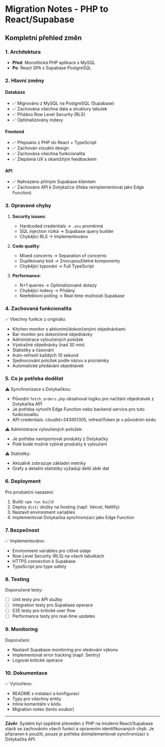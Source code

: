 # Migration Notes - PHP to React/Supabase

## Kompletní přehled změn

### 1. Architektura
- **Před**: Monolitická PHP aplikace s MySQL
- **Po**: React SPA s Supabase PostgreSQL

### 2. Hlavní změny

#### Databáze
- ✅ Migrováno z MySQL na PostgreSQL (Supabase)
- ✅ Zachována všechna data a struktury tabulek
- ✅ Přidáno Row Level Security (RLS)
- ✅ Optimalizovány indexy

#### Frontend
- ✅ Přepsáno z PHP do React + TypeScript
- ✅ Zachován vizuální design
- ✅ Zachována všechna funkcionalita
- ✅ Zlepšená UX s okamžitým feedbackem

#### API
- ✅ Nahrazeno přímým Supabase klientem
- ✅ Zachováno API k Dotykačce (třeba reimplementovat jako Edge Function)

### 3. Opravené chyby

1. **Security issues**:
   - Hardcoded credentials → `.env` proměnné
   - SQL injection riziká → Supabase query builder
   - Chybějící RLS → Implementováno

2. **Code quality**:
   - Mixed concerns → Separation of concerns
   - Duplikovaný kód → Znovupoužitelné komponenty
   - Chybějící typování → Full TypeScript

3. **Performance**:
   - N+1 queries → Optimalizované dotazy
   - Chybějící indexy → Přidány
   - Neefektivní polling → Real-time možnosti Supabase

### 4. Zachovaná funkcionalita

✅ Všechny funkce z originálu:
- Kitchen monitor s aktivními/dokončenými objednávkami
- Bar monitor pro dokončené objednávky
- Administrace vyloučených položek
- Výstražné objednávky (nad 30 min)
- Statistiky a časování
- Auto-refresh každých 10 sekund
- Sjednocování položek podle názvu a poznámky
- Automatické předávání objednávek

### 5. Co je potřeba dodělat

⚠️ Synchronizace s Dotykačkou:
- Původní `fetch_orders.php` obsahoval logiku pro načítání objednávek z Dotykačka API
- Je potřeba vytvořit Edge Function nebo backend service pro tuto funkcionalitu
- API credentials: cloudId=343951305, refreshToken je v původním kódu

⚠️ Administrace vyloučených položek:
- Je potřeba naimportovat produkty z Dotykačky
- Poté bude možné vybírat produkty k vyloučení

⚠️ Statistiky:
- Aktuálně zobrazuje základní metriky
- Grafy a detailní statistiky vyžadují delší sběr dat

### 6. Deployment

Pro produkční nasazení:
1. Build: `npm run build`
2. Deploy `dist/` složky na hosting (např. Vercel, Netlify)
3. Nastavit environment variables
4. Implementovat Dotykačka synchronizaci jako Edge Function

### 7. Bezpečnost

✅ Implementováno:
- Environment variables pro citlivé údaje
- Row Level Security (RLS) na všech tabulkách
- HTTPS connection k Supabase
- TypeScript pro type safety

### 8. Testing

Doporučené testy:
- [ ] Unit testy pro API služby
- [ ] Integration testy pro Supabase operace
- [ ] E2E testy pro kritické user flow
- [ ] Performance testy pro real-time updates

### 9. Monitoring

Doporučení:
- Nastavit Supabase monitoring pro sledování výkonu
- Implementovat error tracking (např. Sentry)
- Logovat kritické operace

### 10. Dokumentace

✅ Vytvořeno:
- README s instalací a konfigurací
- Typy pro všechny entity
- Inline komentáře v kódu
- Migration notes (tento soubor)

---

**Závěr**: Systém byl úspěšně převeden z PHP na moderní React/Supabase stack se zachováním všech funkcí a opravením identifikovaných chyb. Je připraven k použití, pouze je potřeba doimplementovat synchronizaci s Dotykačka API.
